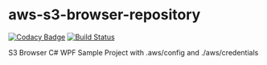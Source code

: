 # aws-s3-browser-repository

[![Codacy Badge](https://api.codacy.com/project/badge/Grade/87b6727b471e44e8b7bfebf9398cb112)](https://app.codacy.com/manual/anthunt01/aws-s3-browser?utm_source=github.com&utm_medium=referral&utm_content=anthunt/aws-s3-browser&utm_campaign=Badge_Grade_Dashboard)
[![Build Status](https://travis-ci.org/anthunt/aws-s3-browser.svg?branch=master)](https://travis-ci.org/anthunt/aws-s3-browser)

S3 Browser C# WPF Sample Project with .aws/config and ./aws/credentials
